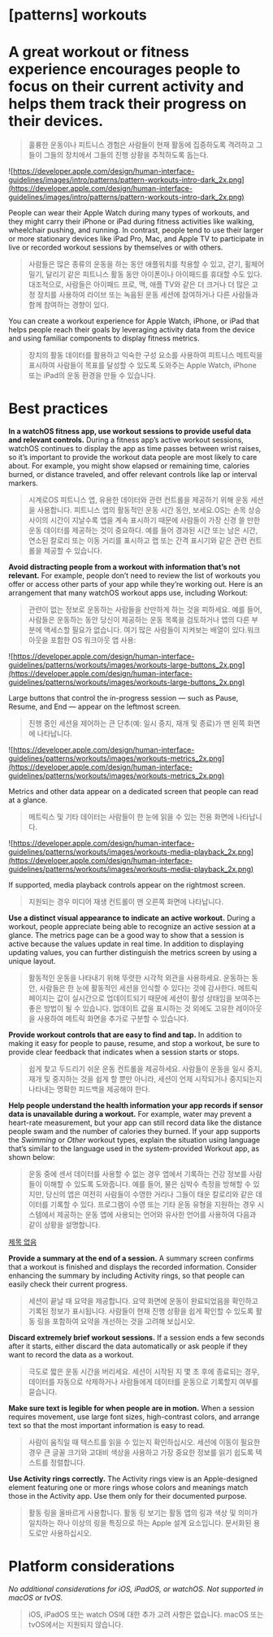 # **[patterns] workouts**

# A great workout or fitness experience encourages people to focus on their current activity and helps them track their progress on their devices.
> 훌륭한 운동이나 피트니스 경험은 사람들이 현재 활동에 집중하도록 격려하고 그들이 그들의 장치에서 그들의 진행 상황을 추적하도록 돕는다.
>




![https://developer.apple.com/design/human-interface-guidelines/images/intro/patterns/pattern-workouts-intro-dark_2x.png](https://developer.apple.com/design/human-interface-guidelines/images/intro/patterns/pattern-workouts-intro-dark_2x.png)

People can wear their Apple Watch during many types of workouts, and they might carry their iPhone or iPad during fitness activities like walking, wheelchair pushing, and running. In contrast, people tend to use their larger or more stationary devices like iPad Pro, Mac, and Apple TV to participate in live or recorded workout sessions by themselves or with others.
> 사람들은 많은 종류의 운동을 하는 동안 애플워치를 착용할 수 있고, 걷기, 휠체어 밀기, 달리기 같은 피트니스 활동 동안 아이폰이나 아이패드를 휴대할 수도 있다. 대조적으로, 사람들은 아이패드 프로, 맥, 애플 TV와 같은 더 크거나 더 많은 고정 장치를 사용하여 라이브 또는 녹음된 운동 세션에 참여하거나 다른 사람들과 함께 참여하는 경향이 있다.
>




You can create a workout experience for Apple Watch, iPhone, or iPad that helps people reach their goals by leveraging activity data from the device and using familiar components to display fitness metrics.
> 장치의 활동 데이터를 활용하고 익숙한 구성 요소를 사용하여 피트니스 메트릭을 표시하여 사람들이 목표를 달성할 수 있도록 도와주는 Apple Watch, iPhone 또는 iPad의 운동 환경을 만들 수 있습니다.
>




# **Best practices**

**In a watchOS fitness app, use workout sessions to provide useful data and relevant controls.** During a fitness app’s active workout sessions, watchOS continues to display the app as time passes between wrist raises, so it’s important to provide the workout data people are most likely to care about. For example, you might show elapsed or remaining time, calories burned, or distance traveled, and offer relevant controls like lap or interval markers.
> 시계로OS 피트니스 앱, 유용한 데이터와 관련 컨트롤을 제공하기 위해 운동 세션을 사용합니다. 피트니스 앱의 활동적인 운동 시간 동안, 보세요.OS는 손목 상승 사이의 시간이 지날수록 앱을 계속 표시하기 때문에 사람들이 가장 신경 쓸 만한 운동 데이터를 제공하는 것이 중요하다. 예를 들어 경과된 시간 또는 남은 시간, 연소된 칼로리 또는 이동 거리를 표시하고 랩 또는 간격 표시기와 같은 관련 컨트롤을 제공할 수 있습니다.
>




**Avoid distracting people from a workout with information that’s not relevant.** For example, people don’t need to review the list of workouts you offer or access other parts of your app while they’re working out. Here is an arrangement that many watchOS workout apps use, including Workout:
> 관련이 없는 정보로 운동하는 사람들을 산만하게 하는 것을 피하세요. 예를 들어, 사람들은 운동하는 동안 당신이 제공하는 운동 목록을 검토하거나 앱의 다른 부분에 액세스할 필요가 없습니다. 여기 많은 사람들이 지켜보는 배열이 있다.워크아웃을 포함한 OS 워크아웃 앱 사용:
>




![https://developer.apple.com/design/human-interface-guidelines/patterns/workouts/images/workouts-large-buttons_2x.png](https://developer.apple.com/design/human-interface-guidelines/patterns/workouts/images/workouts-large-buttons_2x.png)

Large buttons that control the in-progress session — such as Pause, Resume, and End — appear on the leftmost screen.
> 진행 중인 세션을 제어하는 큰 단추(예: 일시 중지, 재개 및 종료)가 맨 왼쪽 화면에 나타납니다.
>




![https://developer.apple.com/design/human-interface-guidelines/patterns/workouts/images/workouts-metrics_2x.png](https://developer.apple.com/design/human-interface-guidelines/patterns/workouts/images/workouts-metrics_2x.png)

Metrics and other data appear on a dedicated screen that people can read at a glance.
> 메트릭스 및 기타 데이터는 사람들이 한 눈에 읽을 수 있는 전용 화면에 나타납니다.
>




![https://developer.apple.com/design/human-interface-guidelines/patterns/workouts/images/workouts-media-playback_2x.png](https://developer.apple.com/design/human-interface-guidelines/patterns/workouts/images/workouts-media-playback_2x.png)

If supported, media playback controls appear on the rightmost screen.
> 지원되는 경우 미디어 재생 컨트롤이 맨 오른쪽 화면에 나타납니다.
>




**Use a distinct visual appearance to indicate an active workout.** During a workout, people appreciate being able to recognize an active session at a glance. The metrics page can be a good way to show that a session is active because the values update in real time. In addition to displaying updating values, you can further distinguish the metrics screen by using a unique layout.
> 활동적인 운동을 나타내기 위해 뚜렷한 시각적 외관을 사용하세요. 운동하는 동안, 사람들은 한 눈에 활동적인 세션을 인식할 수 있다는 것에 감사한다. 메트릭 페이지는 값이 실시간으로 업데이트되기 때문에 세션이 활성 상태임을 보여주는 좋은 방법이 될 수 있습니다. 업데이트 값을 표시하는 것 외에도 고유한 레이아웃을 사용하여 메트릭 화면을 추가로 구분할 수 있습니다.
>




**Provide workout controls that are easy to find and tap.** In addition to making it easy for people to pause, resume, and stop a workout, be sure to provide clear feedback that indicates when a session starts or stops.
> 쉽게 찾고 두드리기 쉬운 운동 컨트롤을 제공하세요. 사람들이 운동을 일시 중지, 재개 및 중지하는 것을 쉽게 할 뿐만 아니라, 세션이 언제 시작되거나 중지되는지 나타내는 명확한 피드백을 제공해야 한다.
>




**Help people understand the health information your app records if sensor data is unavailable during a workout.** For example, water may prevent a heart-rate measurement, but your app can still record data like the distance people swam and the number of calories they burned. If your app supports the *Swimming* or *Other* workout types, explain the situation using language that’s similar to the language used in the system-provided Workout app, as shown below:
> 운동 중에 센서 데이터를 사용할 수 없는 경우 앱에서 기록하는 건강 정보를 사람들이 이해할 수 있도록 도와줍니다. 예를 들어, 물은 심박수 측정을 방해할 수 있지만, 당신의 앱은 여전히 사람들이 수영한 거리나 그들이 태운 칼로리와 같은 데이터를 기록할 수 있다. 프로그램이 수영 또는 기타 운동 유형을 지원하는 경우 시스템에서 제공하는 운동 앱에 사용되는 언어와 유사한 언어를 사용하여 다음과 같이 상황을 설명합니다.
>




[제목 없음](https://www.notion.so/0abb59676f00496786827a8cc580ed7c)

**Provide a summary at the end of a session.** A summary screen confirms that a workout is finished and displays the recorded information. Consider enhancing the summary by including Activity rings, so that people can easily check their current progress.
> 세션이 끝날 때 요약을 제공합니다. 요약 화면에 운동이 완료되었음을 확인하고 기록된 정보가 표시됩니다. 사람들이 현재 진행 상황을 쉽게 확인할 수 있도록 활동 링을 포함하여 요약을 개선하는 것을 고려해 보십시오.
>




**Discard extremely brief workout sessions.** If a session ends a few seconds after it starts, either discard the data automatically or ask people if they want to record the data as a workout.
> 극도로 짧은 운동 시간을 버리세요. 세션이 시작된 지 몇 초 후에 종료되는 경우, 데이터를 자동으로 삭제하거나 사람들에게 데이터를 운동으로 기록할지 여부를 묻습니다.
>




**Make sure text is legible for when people are in motion.** When a session requires movement, use large font sizes, high-contrast colors, and arrange text so that the most important information is easy to read.
> 사람이 움직일 때 텍스트를 읽을 수 있는지 확인하십시오. 세션에 이동이 필요한 경우 큰 글꼴 크기와 고대비 색상을 사용하고 가장 중요한 정보를 읽기 쉽도록 텍스트를 정렬합니다.
>




**Use Activity rings correctly.** The Activity rings view is an Apple-designed element featuring one or more rings whose colors and meanings match those in the Activity app. Use them only for their documented purpose.
> 활동 링을 올바르게 사용합니다. 활동 링 보기는 활동 앱의 링과 색상 및 의미가 일치하는 하나 이상의 링을 특징으로 하는 Apple 설계 요소입니다. 문서화된 용도로만 사용하십시오.
>




# **Platform considerations**

*No additional considerations for iOS, iPadOS, or watchOS. Not supported in macOS or tvOS.*
> iOS, iPadOS 또는 watch OS에 대한 추가 고려 사항은 없습니다. macOS 또는 tvOS에서는 지원되지 않습니다.
>



